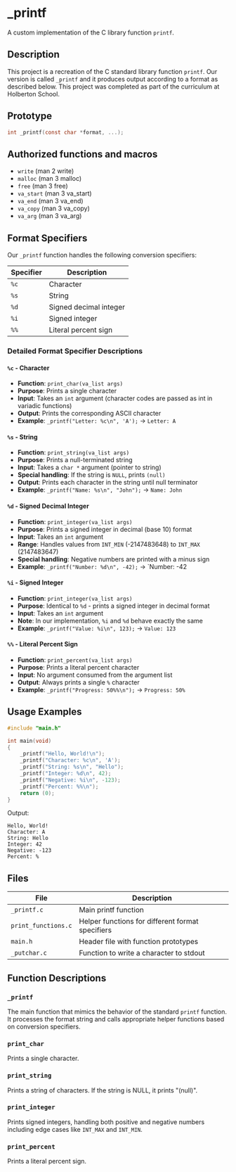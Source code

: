 # _printf

A custom implementation of the C library function `printf`.

## Description

This project is a recreation of the C standard library function `printf`. Our version is called `_printf` and it produces output according to a format as described below. This project was completed as part of the curriculum at Holberton School.

## Prototype

```c
int _printf(const char *format, ...);
```


## Authorized functions and macros
* `write` (man 2 write)
* `malloc` (man 3 malloc)
* `free` (man 3 free)
* `va_start` (man 3 va_start)
* `va_end` (man 3 va_end)
* `va_copy` (man 3 va_copy)
* `va_arg` (man 3 va_arg)


## Format Specifiers

Our `_printf` function handles the following conversion specifiers:

| Specifier | Description |
|-----------|-------------|
| `%c` | Character |
| `%s` | String |
| `%d` | Signed decimal integer |
| `%i` | Signed integer |
| `%%` | Literal percent sign |

### Detailed Format Specifier Descriptions

#### `%c` - Character
- **Function**: `print_char(va_list args)`
- **Purpose**: Prints a single character
- **Input**: Takes an `int` argument (character codes are passed as int in variadic functions)
- **Output**: Prints the corresponding ASCII character
- **Example**: `_printf("Letter: %c\n", 'A');` → `Letter: A`


#### `%s` - String
- **Function**: `print_string(va_list args)`
- **Purpose**: Prints a null-terminated string
- **Input**: Takes a `char *` argument (pointer to string)
- **Special handling**: If the string is `NULL`, prints `(null)`
- **Output**: Prints each character in the string until null terminator
- **Example**: `_printf("Name: %s\n", "John");` → `Name: John`

#### `%d` - Signed Decimal Integer
- **Function**: `print_integer(va_list args)`
- **Purpose**: Prints a signed integer in decimal (base 10) format
- **Input**: Takes an `int` argument
- **Range**: Handles values from `INT_MIN` (-2147483648) to `INT_MAX` (2147483647)
- **Special handling**: Negative numbers are printed with a minus sign
- **Example**: `_printf("Number: %d\n", -42);` → `Number: -42

#### `%i` - Signed Integer
- **Function**: `print_integer(va_list args)`
- **Purpose**: Identical to `%d` - prints a signed integer in decimal format
- **Input**: Takes an `int` argument
- **Note**: In our implementation, `%i` and `%d` behave exactly the same
- **Example**: `_printf("Value: %i\n", 123);` → `Value: 123`

#### `%%` - Literal Percent Sign
- **Function**: `print_percent(va_list args)`
- **Purpose**: Prints a literal percent character
- **Input**: No argument consumed from the argument list
- **Output**: Always prints a single `%` character
- **Example**: `_printf("Progress: 50%%\n");` → `Progress: 50%`


## Usage Examples

```c
#include "main.h"

int main(void)
{
    _printf("Hello, World!\n");
    _printf("Character: %c\n", 'A');
    _printf("String: %s\n", "Hello");
    _printf("Integer: %d\n", 42);
    _printf("Negative: %i\n", -123);
    _printf("Percent: %%\n");
    return (0);
}
```

Output:
```
Hello, World!
Character: A
String: Hello
Integer: 42
Negative: -123
Percent: %
```


## Files

| File | Description |
|------|-------------|
| `_printf.c` | Main printf function |
| `print_functions.c` | Helper functions for different format specifiers |
| `main.h` | Header file with function prototypes |
| `_putchar.c` | Function to write a character to stdout |


## Function Descriptions

### `_printf`
The main function that mimics the behavior of the standard `printf` function. It processes the format string and calls appropriate helper functions based on conversion specifiers.

### `print_char`
Prints a single character.

### `print_string`
Prints a string of characters. If the string is NULL, it prints "(null)".

### `print_integer`
Prints signed integers, handling both positive and negative numbers including edge cases like `INT_MAX` and `INT_MIN`.

### `print_percent`
Prints a literal percent sign.

